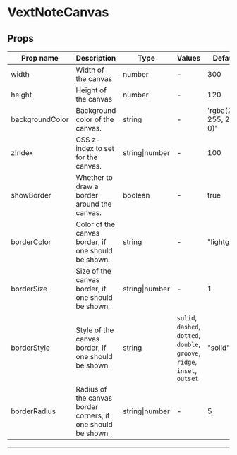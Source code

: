 # VextNoteCanvas

## Props

| Prop name       | Description                                                  | Type           | Values                                                                      | Default                  |
| --------------- | ------------------------------------------------------------ | -------------- | --------------------------------------------------------------------------- | ------------------------ |
| width           | Width of the canvas                                          | number         | -                                                                           | 300                      |
| height          | Height of the canvas                                         | number         | -                                                                           | 120                      |
| backgroundColor | Background color of the canvas.                              | string         | -                                                                           | 'rgba(255, 255, 255, 0)' |
| zIndex          | CSS z-index to set for the canvas.                           | string\|number | -                                                                           | 100                      |
| showBorder      | Whether to draw a border around the canvas.                  | boolean        | -                                                                           | true                     |
| borderColor     | Color of the canvas border, if one should be shown.          | string         | -                                                                           | "lightgray"              |
| borderSize      | Size of the canvas border, if one should be shown.           | string\|number | -                                                                           | 1                        |
| borderStyle     | Style of the canvas border, if one should be shown.          | string         | `solid`, `dashed`, `dotted`, `double`, `groove`, `ridge`, `inset`, `outset` | "solid"                  |
| borderRadius    | Radius of the canvas border corners, if one should be shown. | string\|number | -                                                                           | 5                        |

---
